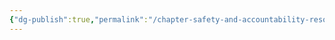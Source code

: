 ```yaml
---
{"dg-publish":true,"permalink":"/chapter-safety-and-accountability-resources/","tags":["gardenEntry"]}
---
```

